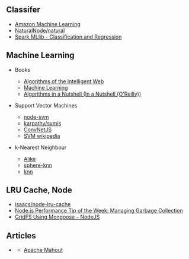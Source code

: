## Classifer

- [Amazon Machine Learning](http://aws.amazon.com/machine-learning/)
- [NaturalNode/natural](https://github.com/NaturalNode/natural#classifiers)
- [Spark MLlib - Classification and Regression](https://spark.apache.org/docs/1.1.0/mllib-classification-regression.html)

## Machine Learning

- Books
    - [Algorithms of the Intelligent Web](http://www.amazon.com/Algorithms-Intelligent-Web-Haralambos-Marmanis/dp/1933988665/)
    - [Machine Learning](http://www.amazon.com/Machine-Learning-Tom-M-Mitchell/dp/0070428077/)
    - [Algorithms in a Nutshell (In a Nutshell (O'Reilly))](http://www.amazon.com/Algorithms-Nutshell-OReilly-George-Heineman/dp/059651624X/)

- Support Vector Machines
    - [node-svm](https://www.npmjs.com/package/node-svm)
    - [karpathy/svmjs](https://github.com/karpathy/svmjs)
    - [ConvNetJS](http://cs.stanford.edu/people/karpathy/convnetjs/)
    - [SVM wikipedia](http://en.wikipedia.org/wiki/Support_vector_machine)
    
- k-Nearest Neighbour 
    - [Alike](https://github.com/axiomzen/Alike)
    - [sphere-knn](https://github.com/darkskyapp/sphere-knn)
    - [knn](http://en.wikipedia.org/wiki/K-nearest_neighbors_algorithm)

## LRU Cache, Node

- [isaacs/node-lru-cache](https://github.com/isaacs/node-lru-cache#lru-cache)
- [Node.js Performance Tip of the Week: Managing Garbage Collection](https://strongloop.com/strongblog/node-js-performance-garbage-collection/)
- [GridFS Using Mongoose – NodeJS](http://excellencenodejsblog.com/gridfs-using-mongoose-nodejs/)

## Articles
- [](http://stackoverflow.com/questions/24867777/recommendation-framework-for-nodejs-based-website)
    - [Apache Mahout](https://mahout.apache.org/)

